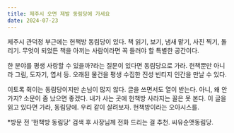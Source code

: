 ```yaml
---
title: 제주시 오면 제발 동림당에 가세요
date: 2024-07-23
---
```


제주시 관덕정 부근에는 헌책방 동림당이 있다. 책 읽기, 보기, 냄새 맡기, 사진 찍기, 돌리기. 무엇이 되었든 책을 아끼는 사람이라면 꼭 들러야 할 특별한 공간이다.

한 분야를 평생 사랑할 수 있을까?라는 질문이 있다면 동림당으로 가라. 헌책뿐만 아니라 그림, 도자기, 엽서 등. 오래된 물건을 평생 수집한 진성 빈티지 인간을 만날 수 있다.

이토록 쥑이는 동림당이지만 손님이 많지 않다. 글을 쓰면서도 열이 받는다. 아니, 왜 안 가지? 소문이 좀 났으면 좋겠다. 내가 사는 곳에 헌책방 사라지는 꼴은 못 본다. 이 글을 읽고 있다면 가라, 동림당에. 우리 같이 살려보자. 헌책방이라는 오아시스를.

*방문 전 '헌책방 동림당' 검색 후 사장님께 전화 드리는 걸 추천. 씨유순앳동림당.